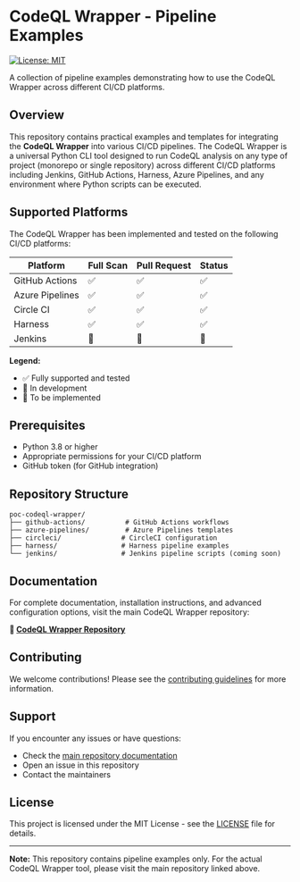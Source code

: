# CodeQL Wrapper - Pipeline Examples

[![License: MIT](https://img.shields.io/badge/License-MIT-yellow.svg)](https://opensource.org/licenses/MIT)

A collection of pipeline examples demonstrating how to use the CodeQL Wrapper across different CI/CD platforms.

## Overview

This repository contains practical examples and templates for integrating the **CodeQL Wrapper** into various CI/CD pipelines. The CodeQL Wrapper is a universal Python CLI tool designed to run CodeQL analysis on any type of project (monorepo or single repository) across different CI/CD platforms including Jenkins, GitHub Actions, Harness, Azure Pipelines, and any environment where Python scripts can be executed.

## Supported Platforms

The CodeQL Wrapper has been implemented and tested on the following CI/CD platforms:

| Platform | Full Scan | Pull Request | Status |
|----------|-----------|--------------|--------|
| GitHub Actions | ✅ | ✅ | ✅ |
| Azure Pipelines | ✅ | ✅ | ✅ |
| Circle CI | ✅ | ✅ | ✅ |
| Harness | ✅ | ✅ | ✅ |
| Jenkins | 🔄 | 🔄 | 🚧 |

**Legend:**

* ✅ Fully supported and tested
* 🔄 In development
* 🚧 To be implemented

## Prerequisites

* Python 3.8 or higher
* Appropriate permissions for your CI/CD platform
* GitHub token (for GitHub integration)

## Repository Structure

```
poc-codeql-wrapper/
├── github-actions/          # GitHub Actions workflows
├── azure-pipelines/         # Azure Pipelines templates
├── circleci/               # CircleCI configuration
├── harness/                # Harness pipeline examples
└── jenkins/                # Jenkins pipeline scripts (coming soon)
```

## Documentation

For complete documentation, installation instructions, and advanced configuration options, visit the main CodeQL Wrapper repository:

**🔗 [CodeQL Wrapper Repository](https://github.com/ModusCreate-Perdigao-GHAS-Playground/codeql-wrapper)**

## Contributing

We welcome contributions! Please see the [contributing guidelines](CONTRIBUTING.md) for more information.

## Support

If you encounter any issues or have questions:

* Check the [main repository documentation](https://github.com/ModusCreate-Perdigao-GHAS-Playground/codeql-wrapper)
* Open an issue in this repository
* Contact the maintainers

## License

This project is licensed under the MIT License - see the [LICENSE](LICENSE) file for details.

***

**Note:** This repository contains pipeline examples only. For the actual CodeQL Wrapper tool, please visit the main repository linked above.
